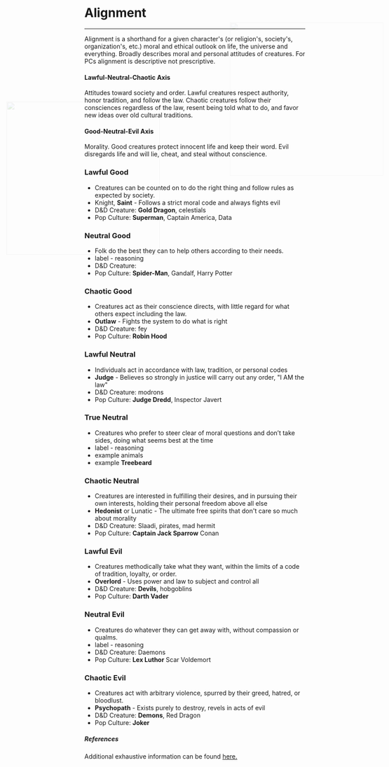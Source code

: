 # Alignment

___
Alignment is a shorthand for a given character's (or religion's, society's, organization's, etc.) moral and ethical outlook on life, the universe and everything. Broadly describes moral and personal attitudes of creatures. For PCs alignment is descriptive not prescriptive.

#### Lawful-Neutral-Chaotic Axis
Attitudes toward society and order. Lawful creatures respect authority, honor tradition, and follow the law. Chaotic creatures follow their consciences regardless of the law, resent being told what to do, and favor new ideas over old cultural traditions.

#### Good-Neutral-Evil Axis
Morality. Good creatures protect innocent life and keep their word. Evil disregards life and will lie, cheat, and steal without conscience.

<img src='https://www.gmbinder.com/images/dWXbtL0.png' style='position:absolute;top:309px;left:50px;width:350px; mix-blend-mode:multiply;filter:brightness(100%)saturate(100%)opacity(15%);' />

### Lawful Good
* Creatures can be counted on to do the right thing and follow rules as expected by society.
* Knight, **Saint** - Follows a strict moral code and always fights evil
* D&D Creature: **Gold Dragon**, celestials
* Pop Culture: **Superman**, Captain America, Data

### Neutral Good
* Folk do the best they can to help others according to their needs.
* label - reasoning
* D&D Creature: 
* Pop Culture: **Spider-Man**, Gandalf, Harry Potter

### Chaotic Good
* Creatures act as their conscience directs, with little regard for what others expect including the law.
* **Outlaw** - Fights the system to do what is right
* D&D Creature: fey
* Pop Culture: **Robin Hood**

### Lawful Neutral
* Individuals act in accordance with law, tradition, or personal codes
* **Judge** - Believes so strongly in justice will carry out any order, "I AM the law"
* D&D Creature: modrons
* Pop Culture: **Judge Dredd**, Inspector Javert

### True Neutral
* Creatures who prefer to steer clear of moral questions and don’t take sides, doing what seems best at the time
* label - reasoning
* example animals
* example **Treebeard**

### Chaotic Neutral
* Creatures are interested in fulfilling their desires, and in pursuing their own interests, holding their personal freedom above all else
* **Hedonist** or Lunatic - The ultimate free spirits that don't care so much about morality
* D&D Creature: Slaadi, pirates, mad hermit
* Pop Culture: **Captain Jack Sparrow** Conan

<img src='https://www.gmbinder.com/images/ZOUjaYg.png' style='position:absolute;top:128px;right:50px;width:350px; mix-blend-mode:multiply;filter:brightness(100%)saturate(100%)opacity(10%);' />

### Lawful Evil
* Creatures methodically take what they want, within the limits of a code of tradition, loyalty, or order.
* **Overlord** - Uses power and law to subject and control all
* D&D Creature: **Devils**, hobgoblins
* Pop Culture: **Darth Vader**

### Neutral Evil
* Creatures do whatever they can get away with, without compassion or qualms.
* label - reasoning
* D&D Creature: Daemons
* Pop Culture: **Lex Luthor** Scar Voldemort

### Chaotic Evil
* Creatures act with arbitrary violence, spurred by their greed, hatred, or bloodlust.
* **Psychopath** - Exists purely to destroy, revels in acts of evil
* D&D Creature: **Demons**, Red Dragon
* Pop Culture: **Joker**

##### References

Additional exhaustive information can be found [here.](https://tvtropes.org/pmwiki/pmwiki.php/Main/CharacterAlignment "TV Tropes")